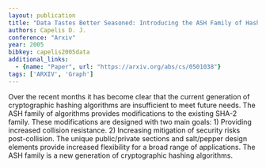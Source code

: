 ```yaml
---
layout: publication
title: "Data Tastes Better Seasoned: Introducing the ASH Family of Hashing Algorithms"
authors: Capelis D. J.
conference: "Arxiv"
year: 2005
bibkey: capelis2005data
additional_links:
  - {name: "Paper", url: "https://arxiv.org/abs/cs/0501038"}
tags: ['ARXIV', 'Graph']
---
```

Over the recent months it has become clear that the current generation of
cryptographic hashing algorithms are insufficient to meet future needs. The ASH
family of algorithms provides modifications to the existing SHA-2 family. These
modifications are designed with two main goals: 1) Providing increased collision
resistance. 2) Increasing mitigation of security risks post-collision. The
unique public/private sections and salt/pepper design elements provide increased
flexibility for a broad range of applications. The ASH family is a new
generation of cryptographic hashing algorithms.
